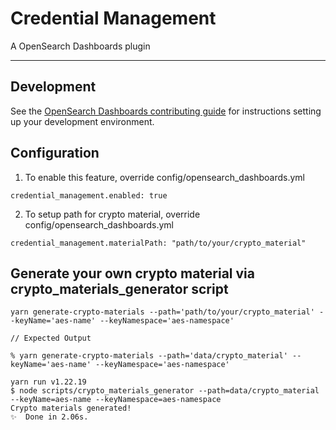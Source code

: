 # Credential Management

A OpenSearch Dashboards plugin

---

## Development

See the [OpenSearch Dashboards contributing
guide](https://github.com/opensearch-project/OpenSearch-Dashboards/blob/master/CONTRIBUTING.md) for instructions
setting up your development environment.

## Configuration

1. To enable this feature, override config/opensearch_dashboards.yml

```
credential_management.enabled: true
```

2. To setup path for crypto material, override config/opensearch_dashboards.yml

```
credential_management.materialPath: "path/to/your/crypto_material"
```

## Generate your own crypto material via crypto_materials_generator script

```
yarn generate-crypto-materials --path='path/to/your/crypto_material' --keyName='aes-name' --keyNamespace='aes-namespace'    

// Expected Output

% yarn generate-crypto-materials --path='data/crypto_material' --keyName='aes-name' --keyNamespace='aes-namespace'

yarn run v1.22.19
$ node scripts/crypto_materials_generator --path=data/crypto_material --keyName=aes-name --keyNamespace=aes-namespace
Crypto materials generated!
✨  Done in 2.06s.

```


